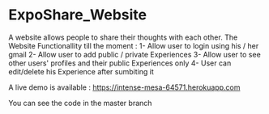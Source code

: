 # ExpoShare_Website
A website allows people to share their thoughts with each other. 
The Website Functionallity till the moment : 
1- Allow user to login using his / her gmail 
2- Allow user to add public / private Experiences 
3- Allow user to see other users' profiles and their public Experiences only 
4- User can edit/delete his Experience after sumbiting it 



A live demo is available : https://intense-mesa-64571.herokuapp.com


You can see the code in the master branch

